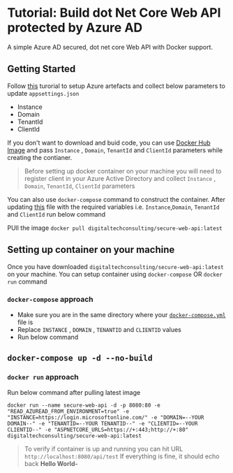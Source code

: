 # Tutorial: Build dot Net Core Web API protected by Azure AD
A simple Azure AD secured, dot net core Web API with Docker support.

## Getting Started

Follow [this](https://www.youtube.com/watch?v=srJZCCvst8o&t=78s) turorial to setup Azure artefacts and collect below parameters to update `appsettings.json` 
   - Instance 
   - Domain
   - TenantId
   - ClientId

If you don't want to download and buid code, you can use [Docker Hub Image](https://hub.docker.com/repository/docker/digitaltechconsulting/secure-web-api) and pass `Instance` , `Domain`, `TenantId` and `ClientId` parameters while creating the contianer.


> Before setting up docker container on your machine you will need to register client in your Azure Active Directory and collect `Instance` , `Domain`, `TenantId`, `ClientId` parameters

You can also use `docker-compose` command to construct the container.  After updating [this](https://github.com/digitaltechconsulting/dot-net-core-secure-webapi-azure-ad-docker-support/blob/master/docker-compose.yml) file with the required variables i.e. `Instance`,`Domain`, `TenantId` and `ClientId` run below command

PUll the image
`
docker pull digitaltechconsulting/secure-web-api:latest
`
## Setting up container on your machine

Once you have downloaded `digitaltechconsulting/secure-web-api:latest` on your machine.  You can setup container using `docker-compose` OR  `docker run` command

### `docker-compose` approach
- Make sure you are in the same directory where your [`docker-compose.yml`](https://github.com/digitaltechconsulting/dot-net-core-secure-webapi-azure-ad-docker-support/blob/master/docker-compose.yml) file is
- Replace `INSTANCE` , `DOMAIN` , `TENANTID` and `CLIENTID` values
- Run below command

`
docker-compose up -d --no-build
`
---
### `docker run`  approach

Run below command after pulling latest image

`
docker run --name secure-web-api -d -p 8080:80 -e "READ_AZUREAD_FROM_ENVIRONMENT=true" -e "INSTANCE=https://login.microsoftonline.com/" -e "DOMAIN=--YOUR DOMAIN--" -e "TENANTID=--YOUR TENANTID--" -e "CLIENTID=--YOUR CLIENTID--" -e "ASPNETCORE_URLS=https://+:443;http://+:80" digitaltechconsulting/secure-web-api:latest
`

> To verify if container is up and running you can hit URL `http://localhost:8080/api/test` If everything is fine, it should echo back **Hello World-**

